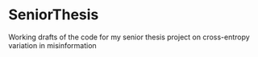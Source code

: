 # SeniorThesis
Working drafts of the code for my senior thesis project on cross-entropy variation in misinformation
